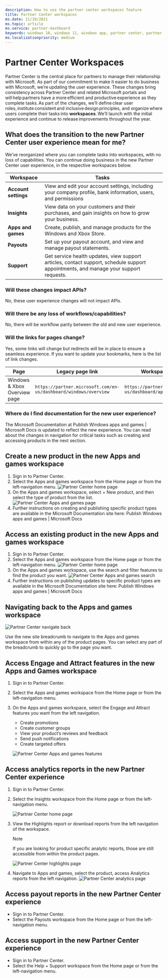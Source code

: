 ```yaml
---
description: How to use the partner center workspaces feature
title: Partner Center workspaces
ms.date: 11/19/2021
ms.topic: article
ms.service: partner-dashboard
keywords: windows 10, windows 11, windows app, partner center, partner center workspaces
ms.localizationpriority: medium
---
```


# Partner Center Workspaces

Partner Center is the central place for partners to manage their relationship with Microsoft. As part of our commitment to make it easier to do business with Microsoft, we’re updating the user experience. These changes bring consistency across Partner Center and related Microsoft portals and will help partners have a more efficient and productive experience as they complete tasks. As part of the changes, we’ll define clear user roles, institute consistent and inclusive design principles, and organize where users complete their tasks into **workspaces**. We’ll launch with the initial experience and continue to release improvements throughout the year.

## What does the transition to the new Partner Center user experience mean for me?

We’ve reorganized where you can complete tasks into workspaces, with no loss of capabilities. You can continue doing business in the new Partner Center user experience, in the respective workspaces below.

| Workspace            | Tasks |
|----------------------|-------|
| **Account settings** | View and edit your account settings, including your company profile, bank information, users, and permissions |
| **Insights**         | View data on your customers and their purchases, and gain insights on how to grow your business. |
| **Apps and games**   | Create, publish, and manage products for the Windows and Xbox Store. |
| **Payouts**          | Set up your payout account, and view and manage payout statements. |
| **Support**          | Get service health updates, view support articles, contact support, schedule support appointments, and manage your support requests. |

### Will these changes impact APIs?

No, these user experience changes will not impact APIs.

### Will there be any loss of workflows/capabilities?

No, there will be workflow parity between the old and new user experience.

### Will the links for pages change?

Yes, some links will change but redirects will be in place to ensure a seamless experience. If you want to update your bookmarks, here is the list of link changes.

| Page | Legacy page link | Workspace page link |
|------|------------------|---------------------|
Windows & Xbox Overview page | `https://partner.microsoft.com/en-us/dashboard/windows/overview` | `https://partner.microsoft.com/en-us/dashboard/apps-and-games` |

### Where do I find documentation for the new user experience?

The Microsoft Documentation at Publish Windows apps and games | Microsoft Docs is updated to reflect the new experience. You can read about the changes in navigation for critical tasks such as creating and accessing products in the next section.

## Create a new product in the new Apps and games workspace

1. Sign in to Partner Center.
2. Select the Apps and games workspace from the Home page or from the left-navigation menu.
    ![Partner Center home page](images/partner-center-home.png)
3. On the Apps and games workspace, select + New product, and then select the type of product from the list.   
    ![Partner Center Apps and games page](images/partner-center-apps-games.png)
4. Further instructions on creating and publishing specific product types are available in the Microsoft Documentation site here: Publish Windows apps and games | Microsoft Docs

## Access an existing product in the new Apps and games workspace

1. Sign in to Partner Center.
1. Select the Apps and games workspace from the Home page or from the left-navigation menu.
    ![Partner Center home page](images/partner-center-home.png)
1. On the Apps and games workspace, use the search and filter features to find the product you want.
    ![Partner Center Apps and games search](images/partner-center-apps-games-search.png)
1. Further instructions on publishing updates to specific product types are available in the Microsoft Documentation site here: Publish Windows apps and games | Microsoft Docs

## Navigating back to the Apps and games workspace

![Partner Center navigate back](images/partner-center-navigate-back.jpg)

Use the new site breadcrumb to navigate to the Apps and games workspace from within any of the product pages. You can select any part of the breadcrumb to quickly go to the page you want.

## Access Engage and Attract features in the new Apps and Games workspace

1. Sign in to Partner Center.
1. Select the Apps and games workspace from the Home page or from the left-navigation menu.
1. On the Apps and games workspace, select the Engage and Attract features you want from the left navigation.
    - Create promotions
    - Create customer groups
    - View your product’s reviews and feedback
    - Send push notifications
    - Create targeted offers

    ![Partner Center Apps and games features](images/partner-center-apps-games-features.png)

## Access analytics reports in the new Partner Center experience

1. Sign in to Partner Center.
1. Select the Insights workspace from the Home page or from the left-navigation menu.

    ![Partner Center home page](images/partner-center-home.png)
1. View the Highlights report or download reports from the left navigation of the workspace.
    > [!NOTE]
    > If you are looking for product specific analytic reports, those are still accessible from within the product pages.

    ![Partner Center highlights page](images/partner-center-highlights.png)

1. Navigate to Apps and games, select the product, access Analytics reports from the left navigation.
    ![Partner Center analytics page](images/partner-center-analytics.png)

## Access payout reports in the new Partner Center experience

- Sign in to Partner Center.
- Select the Payouts workspace from the Home page or from the left-navigation menu.

## Access support in the new Partner Center experience

- Sign in to Partner Center.
- Select the Help + Support workspace from the Home page or from the left-navigation menu.

